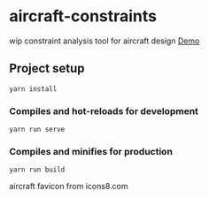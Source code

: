 # aircraft-constraints
wip constraint analysis tool for aircraft design [Demo](https://constraints.devincrossman.com)

## Project setup
```
yarn install
```

### Compiles and hot-reloads for development
```
yarn run serve
```

### Compiles and minifies for production
```
yarn run build
```

aircraft favicon from icons8.com